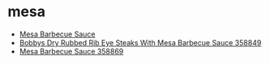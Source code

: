 # mesa

 * [Mesa Barbecue Sauce](../../index/m/mesa-barbecue-sauce-358869.json)
 * [Bobbys Dry Rubbed Rib Eye Steaks With Mesa Barbecue Sauce 358849](../../index/b/bobbys-dry-rubbed-rib-eye-steaks-with-mesa-barbecue-sauce-358849.json)
 * [Mesa Barbecue Sauce 358869](../../index/m/mesa-barbecue-sauce-358869.json)
